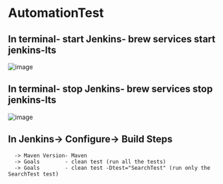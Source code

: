 # AutomationTest

## In terminal- start Jenkins-  brew services start jenkins-lts
![image](https://github.com/GaciuRadu/AutomationTest/assets/136181535/369d9edf-2eec-4f63-978c-0fe453d66910)


## In terminal- stop Jenkins-  brew services stop jenkins-lts
![image](https://github.com/GaciuRadu/AutomationTest/assets/136181535/06a1bd5b-17ab-45b0-933d-28bf1ca53c41)

## In Jenkins-> Configure-> Build Steps
      -> Maven Version- Maven
      -> Goals        - clean test (run all the tests)   
      -> Goals        - clean test -Dtest="SearchTest" (run only the SearchTest test)

